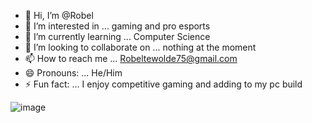 - 👋 Hi, I’m @Robel
- 👀 I’m interested in ... gaming and pro esports
- 🌱 I’m currently learning ... Computer Science
- 💞️ I’m looking to collaborate on ... nothing at the moment
- 📫 How to reach me ... Robeltewolde75@gmail.com
- 😄 Pronouns: ... He/Him
- ⚡ Fun fact: ... I enjoy competitive gaming and adding to my pc build

![image](https://github.com/user-attachments/assets/0162f648-ec3b-40dc-8142-cc783dfcf7db)


<!---
Bor34s/Bor34s is a ✨ special ✨ repository because its `README.md` (this file) appears on your GitHub profile.
You can click the Preview link to take a look at your changes.
--->
